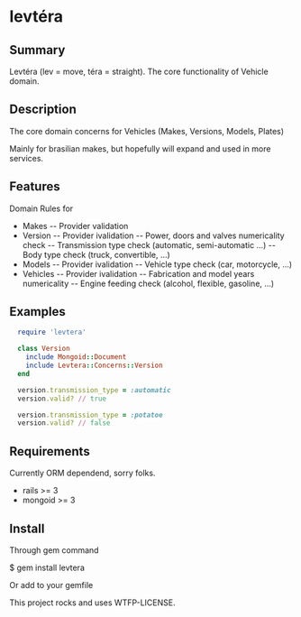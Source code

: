 
levtéra
=======

<!---

TODO Add badges of this services

[![Travis](https://api.travis-ci.org/indefinido/canmoia.png)](http://travis-ci.org/indefinido/canmoia)
[![Coverage Status](https://coveralls.io/repos/indefinido/canmoia/badge.png?branch=master)](https://coveralls.io/r/indefinido/canmoia)
[![Code Climate](https://codeclimate.com/github/indefinido/canmoia.png)](https://codeclimate.com/github/indefinido/canmoia)
![project status](http://stillmaintained.com/indefinido/canmoia.png)

-->

Summary
-------

Levtéra (lev = move, téra = straight). The core functionality of Vehicle domain.

Description
-----------

The core domain concerns for Vehicles (Makes, Versions, Models, Plates)

Mainly for brasilian makes, but hopefully will expand and used in more services.


Features
--------

Domain Rules for

 - Makes
   -- Provider validation
 - Version
   -- Provider ivalidation
   -- Power, doors and valves numericality check
   -- Transmission type check (automatic, semi-automatic ...)
   -- Body type check (truck, convertible, ...)
 - Models
   -- Provider ivalidation
   -- Vehicle type check (car, motorcycle, ...)
 - Vehicles
   -- Provider ivalidation
   -- Fabrication and model years numericality
   -- Engine feeding check (alcohol, flexible, gasoline, ...)


Examples
--------

```ruby
  require 'levtera'

  class Version
    include Mongoid::Document
    include Levtera::Concerns::Version
  end

  version.transmission_type = :automatic
  version.valid? // true

  version.transmission_type = :potatoe
  version.valid? // false

```

Requirements
------------

Currently ORM dependend, sorry folks.

 - rails   >= 3
 - mongoid >= 3

Install
-------

Through gem command

  $ gem install levtera

Or add to your gemfile



This project rocks and uses WTFP-LICENSE.

